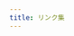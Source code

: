 ```yaml
---
title: リンク集
---
```


<div class="folder-tree">
  <ul id="file-list"></ul>
</div>

<script>
const owner = 'mimneko';
const repo = 'sample-page';
const branch = 'main';

async function getFiles(path = '') {
    const url = `https://api.github.com/repos/${owner}/${repo}/contents/${path}?ref=${branch}`;
    const response = await fetch(url);
    const data = await response.json();
    return data;
}

function createFileLink(file) {
    const a = document.createElement('a');
    if (file.name.endsWith('.md')) {
        // .mdファイルは.html形式に変換してリンク
        const htmlName = file.name.replace(/\.md$/, '.html');
        a.href = `https://${owner}.github.io/${repo}/${file.path.replace(file.name, htmlName)}`;
    } else if (file.name.endsWith('.html')) {
        // それ以外は通常のリンク
        a.href = `https://${owner}.github.io/${repo}/${file.path}`;
    }
    a.textContent = file.name;
    a.target = '_blank';
    return a;
}

async function displayFiles(parentElement, path = '') {
    const files = await getFiles(path);
    for (const file of files) {
        if (['README.md', 'index.html', 'index.md', 'script.js', '_config.yml'].includes(file.name)) {
            continue;
        }
        const li = document.createElement('li');
        if (file.type === 'file') {
            // `.md`または`.html`で終わらない場合、次に進む
            if (!file.name.endsWith('.md') && !file.name.endsWith('.html')) {
                continue; // 次のループへ進む
            }
            li.appendChild(createFileLink(file));
        } else if (file.type === 'dir') {
            const details = document.createElement('details');
            details.open = true; // デフォルトで開いた状態にする
            const summary = document.createElement('summary');
            summary.textContent = file.name;
            details.appendChild(summary);
            const ul = document.createElement('ul');
            details.appendChild(ul);
            li.appendChild(details);
            await displayFiles(ul, file.path);
        }
        parentElement.appendChild(li);
    }
}

displayFiles(document.getElementById('file-list')).catch(console.error);

</script>
